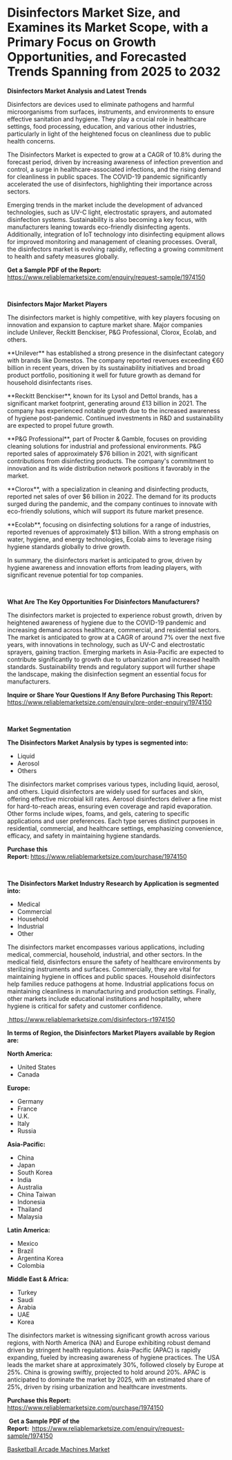 <p><h1>Disinfectors Market Size, and Examines its Market Scope, with a Primary Focus on Growth Opportunities, and Forecasted Trends Spanning from 2025 to 2032</h1></p><p><strong>Disinfectors Market Analysis and Latest Trends</strong></p>
<p><p>Disinfectors are devices used to eliminate pathogens and harmful microorganisms from surfaces, instruments, and environments to ensure effective sanitation and hygiene. They play a crucial role in healthcare settings, food processing, education, and various other industries, particularly in light of the heightened focus on cleanliness due to public health concerns.</p><p>The Disinfectors Market is expected to grow at a CAGR of 10.8% during the forecast period, driven by increasing awareness of infection prevention and control, a surge in healthcare-associated infections, and the rising demand for cleanliness in public spaces. The COVID-19 pandemic significantly accelerated the use of disinfectors, highlighting their importance across sectors. </p><p>Emerging trends in the market include the development of advanced technologies, such as UV-C light, electrostatic sprayers, and automated disinfection systems. Sustainability is also becoming a key focus, with manufacturers leaning towards eco-friendly disinfecting agents. Additionally, integration of IoT technology into disinfecting equipment allows for improved monitoring and management of cleaning processes. Overall, the disinfectors market is evolving rapidly, reflecting a growing commitment to health and safety measures globally.</p></p>
<p><strong>Get a Sample PDF of the Report:&nbsp;</strong> <a href="https://www.reliablemarketsize.com/enquiry/request-sample/1974150?utm_campaign=3165&utm_medium=2&utm_source=Github&utm_content=ia&utm_term=05042025&utm_id=disinfectors">https://www.reliablemarketsize.com/enquiry/request-sample/1974150</a></p>
<p>&nbsp;</p>
<p><strong>Disinfectors Major Market Players</strong></p>
<p><p>The disinfectors market is highly competitive, with key players focusing on innovation and expansion to capture market share. Major companies include Unilever, Reckitt Benckiser, P&G Professional, Clorox, Ecolab, and others. </p><p>**Unilever** has established a strong presence in the disinfectant category with brands like Domestos. The company reported revenues exceeding €60 billion in recent years, driven by its sustainability initiatives and broad product portfolio, positioning it well for future growth as demand for household disinfectants rises.</p><p>**Reckitt Benckiser**, known for its Lysol and Dettol brands, has a significant market footprint, generating around £13 billion in 2021. The company has experienced notable growth due to the increased awareness of hygiene post-pandemic. Continued investments in R&D and sustainability are expected to propel future growth.</p><p>**P&G Professional**, part of Procter & Gamble, focuses on providing cleaning solutions for industrial and professional environments. P&G reported sales of approximately $76 billion in 2021, with significant contributions from disinfecting products. The company's commitment to innovation and its wide distribution network positions it favorably in the market.</p><p>**Clorox**, with a specialization in cleaning and disinfecting products, reported net sales of over $6 billion in 2022. The demand for its products surged during the pandemic, and the company continues to innovate with eco-friendly solutions, which will support its future market presence.</p><p>**Ecolab**, focusing on disinfecting solutions for a range of industries, reported revenues of approximately $13 billion. With a strong emphasis on water, hygiene, and energy technologies, Ecolab aims to leverage rising hygiene standards globally to drive growth.</p><p>In summary, the disinfectors market is anticipated to grow, driven by hygiene awareness and innovation efforts from leading players, with significant revenue potential for top companies.</p></p>
<p>&nbsp;</p>
<p><strong>What Are The Key Opportunities For Disinfectors Manufacturers?</strong></p>
<p><p>The disinfectors market is projected to experience robust growth, driven by heightened awareness of hygiene due to the COVID-19 pandemic and increasing demand across healthcare, commercial, and residential sectors. The market is anticipated to grow at a CAGR of around 7% over the next five years, with innovations in technology, such as UV-C and electrostatic sprayers, gaining traction. Emerging markets in Asia-Pacific are expected to contribute significantly to growth due to urbanization and increased health standards. Sustainability trends and regulatory support will further shape the landscape, making the disinfection segment an essential focus for manufacturers.</p></p>
<p><strong>Inquire or Share Your Questions If Any Before Purchasing This Report:</strong> <a href="https://www.reliablemarketsize.com/enquiry/pre-order-enquiry/1974150?utm_campaign=3165&utm_medium=2&utm_source=Github&utm_content=ia&utm_term=05042025&utm_id=disinfectors">https://www.reliablemarketsize.com/enquiry/pre-order-enquiry/1974150</a></p>
<p>&nbsp;</p>
<p><strong>Market Segmentation</strong></p>
<p><strong>The Disinfectors Market Analysis by types is segmented into:</strong></p>
<p><ul><li>Liquid</li><li>Aerosol</li><li>Others</li></ul></p>
<p><p>The disinfectors market comprises various types, including liquid, aerosol, and others. Liquid disinfectors are widely used for surfaces and skin, offering effective microbial kill rates. Aerosol disinfectors deliver a fine mist for hard-to-reach areas, ensuring even coverage and rapid evaporation. Other forms include wipes, foams, and gels, catering to specific applications and user preferences. Each type serves distinct purposes in residential, commercial, and healthcare settings, emphasizing convenience, efficacy, and safety in maintaining hygiene standards.</p></p>
<p><strong>Purchase this Report:&nbsp;</strong><a href="https://www.reliablemarketsize.com/purchase/1974150?utm_campaign=3165&utm_medium=2&utm_source=Github&utm_content=ia&utm_term=05042025&utm_id=disinfectors">https://www.reliablemarketsize.com/purchase/1974150</a></p>
<p>&nbsp;</p>
<p><strong>The Disinfectors Market Industry Research by Application is segmented into:</strong></p>
<p><ul><li>Medical</li><li>Commercial</li><li>Household</li><li>Industrial</li><li>Other</li></ul></p>
<p><p>The disinfectors market encompasses various applications, including medical, commercial, household, industrial, and other sectors. In the medical field, disinfectors ensure the safety of healthcare environments by sterilizing instruments and surfaces. Commercially, they are vital for maintaining hygiene in offices and public spaces. Household disinfectors help families reduce pathogens at home. Industrial applications focus on maintaining cleanliness in manufacturing and production settings. Finally, other markets include educational institutions and hospitality, where hygiene is critical for safety and customer confidence.</p></p>
<p><a href="https://www.reliablemarketsize.com/disinfectors-r1974150?utm_campaign=3165&utm_medium=2&utm_source=Github&utm_content=ia&utm_term=05042025&utm_id=disinfectors">&nbsp;https://www.reliablemarketsize.com/disinfectors-r1974150</a></p>
<p><strong>In terms of Region, the Disinfectors Market Players available by Region are:</strong></p>
<p>
    <p> <strong> North America: </strong>
        <ul>
            <li>United States</li>
            <li>Canada</li>
        </ul>
        </p> 
    <p> <strong> Europe: </strong>
        <ul>
            <li>Germany</li>
            <li>France</li>
            <li>U.K.</li>
            <li>Italy</li>
            <li>Russia</li>
        </ul>
        </p> 
    <p> <strong> Asia-Pacific: </strong>
        <ul>
            <li>China</li>
            <li>Japan</li>
            <li>South Korea</li>
            <li>India</li>
            <li>Australia</li>
            <li>China Taiwan</li>
            <li>Indonesia</li>
            <li>Thailand</li>
            <li>Malaysia</li>
        </ul>
        </p> 
    <p> <strong> Latin America: </strong>
        <ul>
            <li>Mexico</li>
            <li>Brazil</li>
            <li>Argentina Korea</li>
            <li>Colombia</li>
        </ul>
        </p> 
    <p> <strong> Middle East & Africa: </strong>
        <ul>
            <li>Turkey</li>
            <li>Saudi</li>
            <li>Arabia</li>
            <li>UAE</li>
            <li>Korea</li>
        </ul>
    </p>
    </p>
<p><p>The disinfectors market is witnessing significant growth across various regions, with North America (NA) and Europe exhibiting robust demand driven by stringent health regulations. Asia-Pacific (APAC) is rapidly expanding, fueled by increasing awareness of hygiene practices. The USA leads the market share at approximately 30%, followed closely by Europe at 25%. China is growing swiftly, projected to hold around 20%. APAC is anticipated to dominate the market by 2025, with an estimated share of 25%, driven by rising urbanization and healthcare investments.</p></p>
<p><strong>Purchase this Report: </strong><a href="https://www.reliablemarketsize.com/purchase/1974150?utm_campaign=3165&utm_medium=2&utm_source=Github&utm_content=ia&utm_term=05042025&utm_id=disinfectors">https://www.reliablemarketsize.com/purchase/1974150</a></p>
<p>&nbsp;<strong>Get a Sample PDF of the Report:&nbsp;&nbsp;</strong><a href="https://www.reliablemarketsize.com/enquiry/request-sample/1974150?utm_campaign=3165&utm_medium=2&utm_source=Github&utm_content=ia&utm_term=05042025&utm_id=disinfectors">https://www.reliablemarketsize.com/enquiry/request-sample/1974150</a></p>
<p><strong></strong></p>
<p><p><a href="https://github.com/osamhcombre/Market-Research-Report-List-1/blob/main/basketball-arcade-machines-market.md?utm_campaign=3165&utm_medium=2&utm_source=Github&utm_content=ia&utm_term=05042025&utm_id=disinfectors">Basketball Arcade Machines Market</a></p></p>